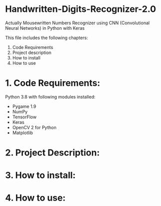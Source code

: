 # Handwritten-Digits-Recognizer-2.0

Actually Mousewritten Numbers Recognizer using CNN (Convolutional Neural Networks) in Python with Keras

This file includes the following chapters:
1. Code Requirements
2. Project description
3. How to install
4. How to use

# 1. Code Requirements:
Python 3.8 with following modules installed:
* Pygame 1.9
* NumPy
* TensorFlow
* Keras
* OpenCV 2 for Python
* Matplotlib

# 2. Project Description:


# 3. How to install:


# 4. How to use:
